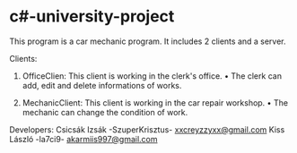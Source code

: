 ﻿# c#-university-project

This program is a car mechanic program. It includes 2 clients and a server. 

Clients:
1) OfficeClien: This client is working in the clerk's office.
• The clerk can add, edit and delete informations of works.
 
2) MechanicClient: This client is working in the car repair workshop.
• The mechanic can change the condition of work.

Developers:
    Csicsák Izsák -SzuperKrisztus- xxcreyzzyxx@gmail.com
    Kiss László -la7ci9- akarmiis997@gmail.com
